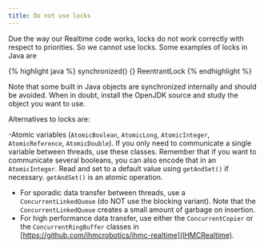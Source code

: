 ```yaml
---
title: Do not use locks
---
```



Due the way our Realtime code works, locks do not work correctly with respect to priorities. So we cannot use locks. Some examples of locks in Java are

{% highlight java %}
synchronized() {}
ReentrantLock
{% endhighlight %}

Note that some built in Java objects are synchronized internally and should be avoided. When in doubt, install the OpenJDK source and study the object you want to use.
 
Alternatives to locks are:

-Atomic variables (`AtomicBoolean`, `AtomicLong`, `AtomicInteger`, `AtomicReference`, `AtomicDouble`). If you only need to communicate a single variable between threads, use these classes. Remember that if you want to communicate several booleans, you can also encode that in an `AtomicInteger`. Read and set to a default value using `getAndSet()` if necessary. `getAndSet()` is an atomic operation.
- For sporadic data transfer between threads, use a `ConcurrentLinkedQueue` (do NOT use the blocking variant). Note that the `ConcurrentLinkedQueue` creates a small amount of garbage on insertion.
- For high performance data transfer, use either the `ConcurrentCopier` or the `ConcurrentRingBuffer` classes in [https://github.com/ihmcrobotics/ihmc-realtime](IHMCRealtime).
